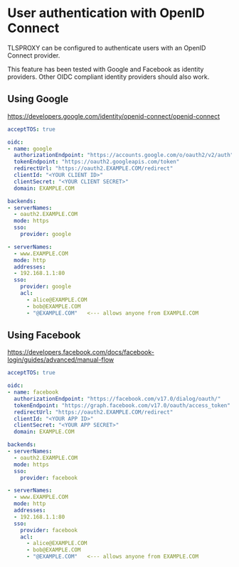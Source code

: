 # User authentication with OpenID Connect

TLSPROXY can be configured to authenticate users with an OpenID Connect provider.

This feature has been tested with Google and Facebook as identity providers. Other OIDC compliant identity providers should also work.

## Using Google

https://developers.google.com/identity/openid-connect/openid-connect

```yaml
acceptTOS: true

oidc:
- name: google
  authorizationEndpoint: "https://accounts.google.com/o/oauth2/v2/auth"
  tokenEndpoint: "https://oauth2.googleapis.com/token"
  redirectUrl: "https://oauth2.EXAMPLE.COM/redirect"
  clientId: "<YOUR CLIENT ID>"
  clientSecret: "<YOUR CLIENT SECRET>"
  domain: EXAMPLE.COM

backends:
- serverNames:
  - oauth2.EXAMPLE.COM
  mode: https
  sso:
    provider: google

- serverNames:
  - www.EXAMPLE.COM
  mode: http
  addresses:
  - 192.168.1.1:80
  sso:
    provider: google
    acl:
      - alice@EXAMPLE.COM
      - bob@EXAMPLE.COM
      - "@EXAMPLE.COM"   <--- allows anyone from EXAMPLE.COM
```

## Using Facebook

https://developers.facebook.com/docs/facebook-login/guides/advanced/manual-flow

```yaml
acceptTOS: true

oidc:
- name: facebook
  authorizationEndpoint: "https://facebook.com/v17.0/dialog/oauth/"
  tokenEndpoint: "https://graph.facebook.com/v17.0/oauth/access_token"
  redirectUrl: "https://oauth2.EXAMPLE.COM/redirect"
  clientId: "<YOUR APP ID>"
  clientSecret: "<YOUR APP SECRET>"
  domain: EXAMPLE.COM

backends:
- serverNames:
  - oauth2.EXAMPLE.COM
  mode: https
  sso:
    provider: facebook

- serverNames:
  - www.EXAMPLE.COM
  mode: http
  addresses:
  - 192.168.1.1:80
  sso:
    provider: facebook
    acl:
      - alice@EXAMPLE.COM
      - bob@EXAMPLE.COM
      - "@EXAMPLE.COM"   <--- allows anyone from EXAMPLE.COM
```
